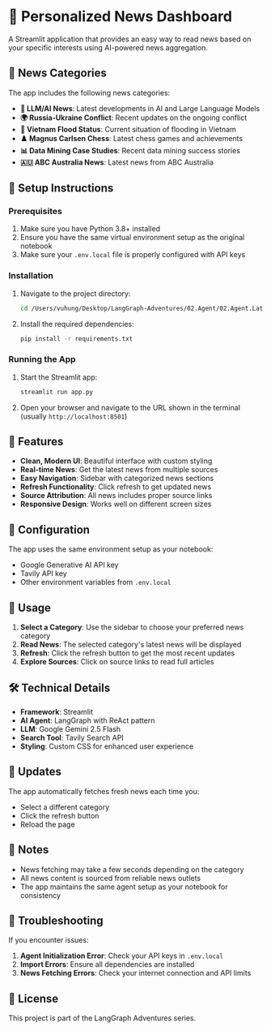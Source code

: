 # 📰 Personalized News Dashboard

A Streamlit application that provides an easy way to read news based on your specific interests using AI-powered news aggregation.

## 🎯 News Categories

The app includes the following news categories:

- **🤖 LLM/AI News**: Latest developments in AI and Large Language Models
- **🌍 Russia-Ukraine Conflict**: Recent updates on the ongoing conflict
- **🌊 Vietnam Flood Status**: Current situation of flooding in Vietnam
- **♟️ Magnus Carlsen Chess**: Latest chess games and achievements
- **📊 Data Mining Case Studies**: Recent data mining success stories
- **🇦🇺 ABC Australia News**: Latest news from ABC Australia

## 🚀 Setup Instructions

### Prerequisites

1. Make sure you have Python 3.8+ installed
2. Ensure you have the same virtual environment setup as the original notebook
3. Make sure your `.env.local` file is properly configured with API keys

### Installation

1. Navigate to the project directory:
   ```bash
   cd /Users/vuhung/Desktop/LangGraph-Adventures/02.Agent/02.Agent.Latest-News-Events-streamlit
   ```

2. Install the required dependencies:
   ```bash
   pip install -r requirements.txt
   ```

### Running the App

1. Start the Streamlit app:
   ```bash
   streamlit run app.py
   ```

2. Open your browser and navigate to the URL shown in the terminal (usually `http://localhost:8501`)

## 🎨 Features

- **Clean, Modern UI**: Beautiful interface with custom styling
- **Real-time News**: Get the latest news from multiple sources
- **Easy Navigation**: Sidebar with categorized news sections
- **Refresh Functionality**: Click refresh to get updated news
- **Source Attribution**: All news includes proper source links
- **Responsive Design**: Works well on different screen sizes

## 🔧 Configuration

The app uses the same environment setup as your notebook:
- Google Generative AI API key
- Tavily API key
- Other environment variables from `.env.local`

## 📱 Usage

1. **Select a Category**: Use the sidebar to choose your preferred news category
2. **Read News**: The selected category's latest news will be displayed
3. **Refresh**: Click the refresh button to get the most recent updates
4. **Explore Sources**: Click on source links to read full articles

## 🛠️ Technical Details

- **Framework**: Streamlit
- **AI Agent**: LangGraph with ReAct pattern
- **LLM**: Google Gemini 2.5 Flash
- **Search Tool**: Tavily Search API
- **Styling**: Custom CSS for enhanced user experience

## 🔄 Updates

The app automatically fetches fresh news each time you:
- Select a different category
- Click the refresh button
- Reload the page

## 📝 Notes

- News fetching may take a few seconds depending on the category
- All news content is sourced from reliable news outlets
- The app maintains the same agent setup as your notebook for consistency

## 🐛 Troubleshooting

If you encounter issues:

1. **Agent Initialization Error**: Check your API keys in `.env.local`
2. **Import Errors**: Ensure all dependencies are installed
3. **News Fetching Errors**: Check your internet connection and API limits

## 📄 License

This project is part of the LangGraph Adventures series.
